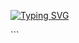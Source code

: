 <a href="https://git.io/typing-svg"><img src="https://readme-typing-svg.demolab.com?font=Black+Ops+One&size=100&pause=1000&color=ff0000&center=true&width=1000&height=200&lines=HAPPY+😁+TO;STAR+AND;FORK;TOXIC;LOVER-V2;-XMD;REPO" alt="Typing SVG" /></a>
  </p>
```
